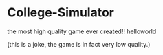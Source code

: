 # College-Simulator
the most high quality game ever created!!
helloworld







(this is a joke, the game is in fact very low quality.)
